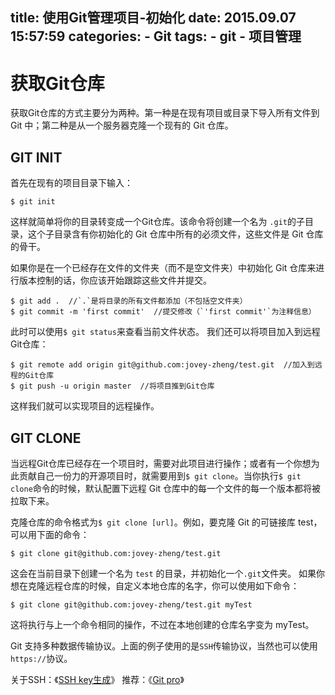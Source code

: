 title: 使用Git管理项目-初始化
date: 2015.09.07 15:57:59
categories:
	- Git
tags:
	- git
	- 项目管理
---
# 获取Git仓库
获取Git仓库的方式主要分为两种。第一种是在现有项目或目录下导入所有文件到 Git 中；第二种是从一个服务器克隆一个现有的 Git 仓库。

## GIT INIT
首先在现有的项目目录下输入：
```
$ git init
```

这样就简单将你的目录转变成一个Git仓库。该命令将创建一个名为 `.git`的子目录，这个子目录含有你初始化的 Git 仓库中所有的必须文件，这些文件是 Git 仓库的骨干。

如果你是在一个已经存在文件的文件夹（而不是空文件夹）中初始化 Git 仓库来进行版本控制的话，你应该开始跟踪这些文件并提交。
```
$ git add .  //`.`是将目录的所有文件都添加（不包括空文件夹）
$ git commit -m 'first commit'  //提交修改（`'first commit'`为注释信息）
```

此时可以使用`$ git status`来查看当前文件状态。
我们还可以将项目加入到远程Git仓库：
```
$ git remote add origin git@github.com:jovey-zheng/test.git  //加入到远程的Git仓库
$ git push -u origin master  //将项目推到Git仓库
```

这样我们就可以实现项目的远程操作。

<!-- more -->

## GIT CLONE
当远程Git仓库已经存在一个项目时，需要对此项目进行操作；或者有一个你想为此贡献自己一份力的开源项目时，就需要用到`$ git clone`。当你执行`$ git clone`命令的时候，默认配置下远程 Git 仓库中的每一个文件的每一个版本都将被拉取下来。

克隆仓库的命令格式为`$ git clone [url]`。例如，要克隆 Git 的可链接库 test，可以用下面的命令：
```
$ git clone git@github.com:jovey-zheng/test.git
```

这会在当前目录下创建一个名为 `test` 的目录，并初始化一个`.git`文件夹。
如果你想在克隆远程仓库的时候，自定义本地仓库的名字，你可以使用如下命令：
```
$ git clone git@github.com:jovey-zheng/test.git myTest
```

这将执行与上一个命令相同的操作，不过在本地创建的仓库名字变为 myTest。

Git 支持多种数据传输协议。上面的例子使用的是`SSH`传输协议，当然也可以使用`https://`协议。

关于SSH：《[SSH key生成](http://www.jianshu.com/p/697fe0815689)》
推荐：《[Git pro](http://git-scm.com/book/zh/v2)》
